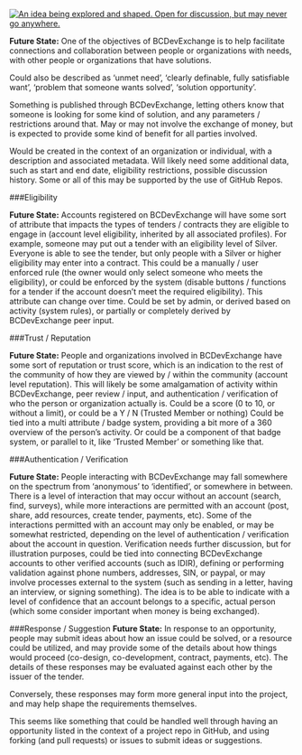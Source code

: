 <a rel="research" href="https://github.com/BCDevExchange/docs/wiki/Project-States"><img alt="An idea being explored and shaped. Open for discussion, but may never go anywhere." style="border-width:0" src="https://img.shields.io/badge/BCDevExchange-Research-red.svg" title="An idea being explored and shaped. Open for discussion, but may never go anywhere." /></a>

**Future State:** One of the objectives of BCDevExchange is to help facilitate connections and collaboration between people or organizations with needs, with other people or organizations that have solutions.

Could also be described as ‘unmet need’, ‘clearly definable, fully satisfiable want’, ‘problem that someone wants solved’, ‘solution opportunity’.

Something is published through BCDevExchange, letting others know that someone is looking for some kind of solution, and any parameters / restrictions around that. May or may not involve the exchange of money, but is expected to provide some kind of benefit for all parties involved.

Would be created in the context of an organization or individual, with a description and associated metadata. Will likely need some additional data, such as start and end date, eligibility restrictions, possible discussion history. Some or all of this may be supported by the use of GitHub Repos.

###Eligibility

**Future State:** Accounts registered on BCDevExchange will have some sort of attribute that impacts the types of tenders / contracts they are eligible to engage in (account level eligibility, inherited by all associated profiles). For example, someone may put out a tender with an eligibility level of Silver. Everyone is able to see the tender, but only people with a Silver or higher eligibility may enter into a contract. This could be a manually / user enforced rule (the owner would only select someone who meets the eligibility), or could be enforced by the system (disable buttons / functions for a tender if the account doesn’t meet the required eligibility). This attribute can change over time. Could be set by admin, or derived based on activity (system rules), or partially or completely derived by BCDevExchange peer input. 

###Trust / Reputation

**Future State:** People and organizations involved in BCDevExchange have some sort of reputation or trust score, which is an indication to the rest of the community of how they are viewed by / within the community (account level reputation). This will likely be some amalgamation of activity within BCDevExchange, peer review / input, and authentication / verification of who the person or organization actually is. Could be a score (0 to 10, or without a limit), or could be a Y / N (Trusted Member or nothing)
Could be tied into a multi attribute / badge system, providing a bit more of a 360 overview of the person’s activity. Or could be a component of that badge system, or parallel to it, like ‘Trusted Member’ or something like that.  

###Authentication / Verification 

**Future State:** People interacting with BCDevExchange may fall somewhere on the spectrum from ‘anonymous’ to ‘identified’, or somewhere in between. There is a level of interaction that may occur without an account (search, find, surveys), while more interactions are permitted with an account (post, share, add resources, create tender, payments, etc). Some of the interactions permitted with an account may only be enabled, or may be somewhat restricted, depending on the level of authentication / verification about the account in question. Verification needs further discussion, but for illustration purposes, could be tied into connecting BCDevExchange accounts to other verified accounts (such as IDIR), defining or performing validation against phone numbers, addresses, SIN, or paypal, or may involve processes external to the system (such as sending in a letter, having an interview, or signing something). The idea is to be able to indicate with a level of confidence that an account belongs to a specific, actual person (which some consider important when money is being exchanged).  

###Response / Suggestion
**Future State:** In response to an opportunity, people may submit ideas about how an issue could be solved, or a resource could be utilized, and may provide some of the details about how things would proceed (co-design, co-development, contract, payments, etc). The details of these responses may be evaluated against each other by the issuer of the tender. 

Conversely, these responses may form more general input into the project, and may help shape the requirements themselves. 

This seems like something that could be handled well through having an opportunity listed in the context of a project repo in GitHub, and using forking (and pull requests) or issues to submit ideas or suggestions.
